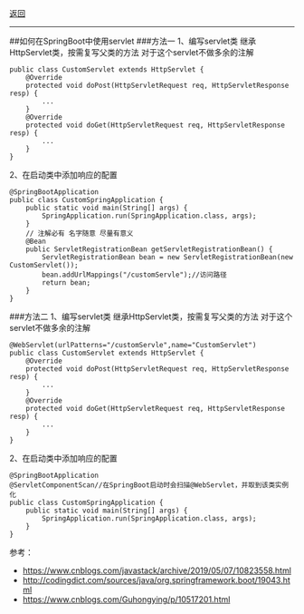 <p>
<a href="#" onclick="refreshContent('springboot')">返回</a>
</p>

---
##如何在SpringBoot中使用servlet
###方法一
1、编写servlet类 继承HttpServlet类，按需复写父类的方法 对于这个servlet不做多余的注解
    
    public class CustomServlet extends HttpServlet {
        @Override
        protected void doPost(HttpServletRequest req, HttpServletResponse resp) {
            ...
        }
        @Override
        protected void doGet(HttpServletRequest req, HttpServletResponse resp) {
            ...
        } 
    }
2、在启动类中添加响应的配置

    @SpringBootApplication
    public class CustomSpringApplication {
    	public static void main(String[] args) {
    		SpringApplication.run(SpringApplication.class, args);
    	}
    	// 注解必有 名字随意 尽量有意义
    	@Bean
    	public ServletRegistrationBean getServletRegistrationBean() {
    		ServletRegistrationBean bean = new ServletRegistrationBean(new CustomServlet());
    		bean.addUrlMappings("/customServle");//访问路径
    		return bean;
    	}
    }

###方法二
1、编写servlet类 继承HttpServlet类，按需复写父类的方法 对于这个servlet不做多余的注解
    
    @WebServlet(urlPatterns="/customServle",name="CustomServlet")
    public class CustomServlet extends HttpServlet {
        @Override
        protected void doPost(HttpServletRequest req, HttpServletResponse resp) {
            ...
        }
        @Override
        protected void doGet(HttpServletRequest req, HttpServletResponse resp) {
            ...
        }
    }
2、在启动类中添加响应的配置

    @SpringBootApplication
    @ServletComponentScan//在SpringBoot启动时会扫描@WebServlet，并取到该类实例化
    public class CustomSpringApplication {
    	public static void main(String[] args) {
    		SpringApplication.run(SpringApplication.class, args);
    	}
    }

参考：

- <a href="https://www.cnblogs.com/javastack/archive/2019/05/07/10823558.html#" target="_blank">https://www.cnblogs.com/javastack/archive/2019/05/07/10823558.html </a>
- <a href="http://codingdict.com/sources/java/org.springframework.boot/19043.html#" target="_blank">http://codingdict.com/sources/java/org.springframework.boot/19043.html </a>
- <a href="https://www.cnblogs.com/Guhongying/p/10517201.html#" target="_blank">https://www.cnblogs.com/Guhongying/p/10517201.html </a>
 
